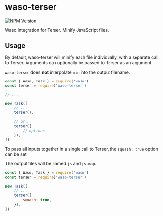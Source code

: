 # waso-terser

<a href="https://npmjs.org/package/waso-terser"><img src="https://img.shields.io/npm/v/waso-terser.svg" alt="NPM Version"/></a>

Waso integration for Terser. Minify JavaScript files.

## Usage

By default, waso-terser will minify each file individually, with a separate call to Terser. Arguments can optionally be passed to Terser as an argument.

`waso-terser` does **not** interpolate `min` into the output filename.

```js
const { Waso, Task } = require('waso')
const terser = require('waso-terser')

// ...

new Task([
	// ...
	terser(),

	// or...
	terser({
		// options
	}),
])
```

To pass all inputs together in a single call to Terser, the `squash: true` option can be set.

The output files will be named `js` and `js.map`.

```js
const { Waso, Task } = require('waso')
const terser = require('waso-terser')

new Task([
	// ...
	terser({
		squash: true,
	}),
])
```
